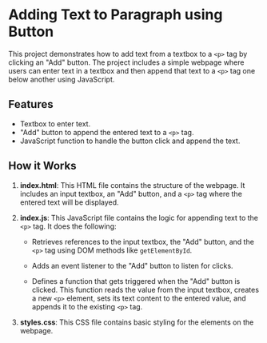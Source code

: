 # Adding Text to Paragraph using Button

This project demonstrates how to add text from a textbox to a `<p>` tag by clicking an "Add" button. The project includes a simple webpage where users can enter text in a textbox and then append that text to a `<p>` tag one below another using JavaScript.

## Features

- Textbox to enter text.
- "Add" button to append the entered text to a `<p>` tag.
- JavaScript function to handle the button click and append the text.

## How it Works

1. **index.html**: This HTML file contains the structure of the webpage. It includes an input textbox, an "Add" button, and a `<p>` tag where the entered text will be displayed.

2. **index.js**: This JavaScript file contains the logic for appending text to the `<p>` tag. It does the following:

   - Retrieves references to the input textbox, the "Add" button, and the `<p>` tag using DOM methods like `getElementById`.

   - Adds an event listener to the "Add" button to listen for clicks.

   - Defines a function that gets triggered when the "Add" button is clicked. This function reads the value from the input textbox, creates a new `<p>` element, sets its text content to the entered value, and appends it to the existing `<p>` tag.

3. **styles.css**: This CSS file contains basic styling for the elements on the webpage.


